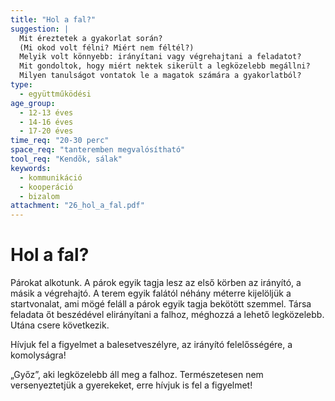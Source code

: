 ```yaml
---
title: "Hol a fal?"
suggestion: | 
  Mit éreztetek a gyakorlat során?
  (Mi okod volt félni? Miért nem féltél?)
  Melyik volt könnyebb: irányítani vagy végrehajtani a feladatot?
  Mit gondoltok, hogy miért nektek sikerült a legközelebb megállni?
  Milyen tanulságot vontatok le a magatok számára a gyakorlatból?
type:
  - együttműködési
age_group:
  - 12-13 éves
  - 14-16 éves
  - 17-20 éves
time_req: "20-30 perc"
space_req: "tanteremben megvalósítható"
tool_req: "Kendõk, sálak"
keywords: 
  - kommunikáció
  - kooperáció
  - bizalom
attachment: "26_hol_a_fal.pdf"
---
```


# Hol a fal?

Párokat alkotunk. A párok egyik tagja lesz az első körben az irányító, a másik a végrehajtó. A terem egyik falától néhány méterre kijelöljük a startvonalat, ami mögé feláll a párok egyik tagja bekötött szemmel. Társa feladata őt beszédével elirányítani a falhoz, méghozzá a lehető legközelebb. Utána csere következik.

Hívjuk fel a figyelmet a balesetveszélyre, az irányító felelősségére, a komolyságra!

„Győz”, aki legközelebb áll meg a falhoz. Természetesen nem versenyeztetjük a gyerekeket, erre hívjuk is fel a figyelmet!
  
  

